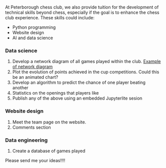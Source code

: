 

At Peterborough chess club, we also provide tuition for the development of technical skills beyond chess, especially if the goal is to enhance the chess club experience. 
These skills could include: 

- Python programming
- Website design
- AI and data science

### Data science

1. Develop a network diagram of all games played within the club.
[Example of network diagram](https://observablehq.com/@d3/force-directed-graph)
1. Plot the evolution of points achieved in the cup competitions. Could this be an animated chart?
1. Develop an algorithm to predict the chance of one player beating another
1. Statistics on the openings that players like
1. Publish any of the above using an embedded Jupyterlite sesion


### Website design

1. Meet the team page on the website. 
1. Comments section

### Data engineering
1. Create a database of games played


Please send me your ideas!!!!